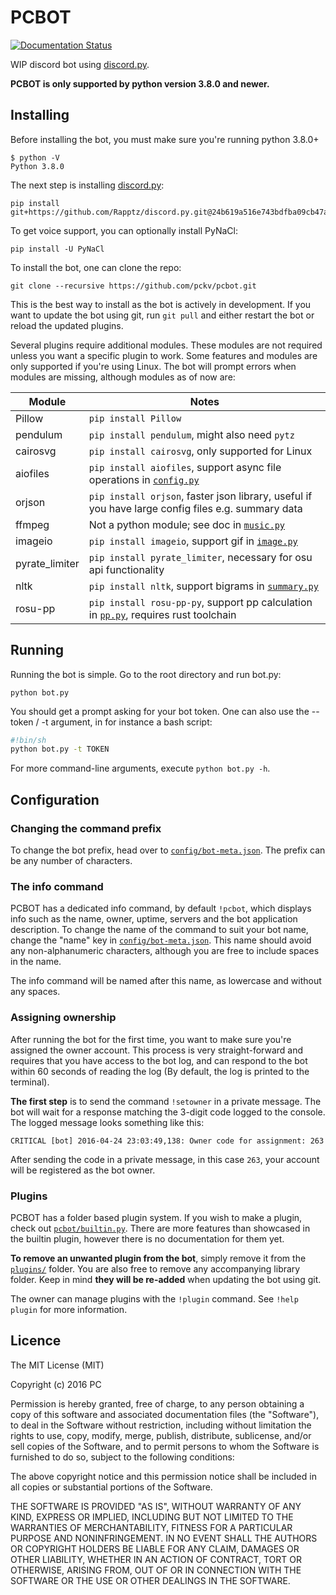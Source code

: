 # PCBOT

[![Documentation Status](https://readthedocs.org/projects/pcbot/badge/?version=latest)](http://pcbot.readthedocs.io/en/latest/?badge=latest)

WIP discord bot using [discord.py](https://github.com/Rapptz/discord.py).

**PCBOT is only supported by python version 3.8.0 and newer.**

## Installing
Before installing the bot, you must make sure you're running python 
3.8.0+

```
$ python -V
Python 3.8.0
```

The next step is installing [discord.py](https://github.com/Rapptz/discord.py):

```
pip install git+https://github.com/Rapptz/discord.py.git@24b619a516e743bdfba09cb47a633a9fcab1302a
```

To get voice support, you can optionally install PyNaCl:

```
pip install -U PyNaCl
```

To install the bot, one can clone the repo:

```
git clone --recursive https://github.com/pckv/pcbot.git
```

This is the best way to install as the bot is actively in development. 
If you want to update the bot using git, run `git pull` and either 
restart the bot or reload the updated plugins.

Several plugins require additional modules. These modules are not 
required unless you want a specific plugin to work. Some features and 
modules are only supported if you're using Linux. The bot will prompt 
errors when modules are missing, although modules as of now are:

| Module         | Notes                                                                                                        |
|----------------|--------------------------------------------------------------------------------------------------------------|
| Pillow         | `pip install Pillow`                                                                                         |
| pendulum       | `pip install pendulum`, might also need `pytz`                                                               |
| cairosvg       | `pip install cairosvg`, only supported for Linux                                                             |
| aiofiles       | `pip install aiofiles`, support async file operations in [`config.py`](pcbot/config.py)                      |
| orjson         | `pip install orjson`, faster json library, useful if you have large config files e.g. summary data           |
| ffmpeg         | Not a python module; see doc in [`music.py`](plugins/music.py)                                               |
| imageio        | `pip install imageio`, support gif in [`image.py`](plugins/image.py)                                         |
| pyrate_limiter | `pip install pyrate_limiter`, necessary for osu api functionality                                            |
| nltk           | `pip install nltk`, support bigrams in [`summary.py`](plugins/summary.py)                                    |
| rosu-pp        | `pip install rosu-pp-py`, support pp calculation in [`pp.py`](plugins/osulib/pp.py), requires rust toolchain |

## Running
Running the bot is simple. Go to the root directory 
and run bot.py:

```
python bot.py
```

You should get a prompt asking for your bot token. One can also use the
--token / -t argument, in for instance a bash script:

```sh
#!bin/sh
python bot.py -t TOKEN
```

For more command-line arguments, execute `python bot.py -h`.

## Configuration
### Changing the command prefix
To change the bot prefix, head over to [`config/bot-meta.json`](config/bot_meta.json). 
The prefix can be any number of characters.

### The info command
PCBOT has a dedicated info command, by default `!pcbot`, which 
displays info such as the name, owner, uptime, servers and the bot 
application description. To change the name of the command to suit 
your bot name, change the "name" key in [`config/bot-meta.json`](config/bot_meta.json). This 
name should avoid any non-alphanumeric characters, although you are
free to include spaces in the name. 

The info command will be named after this name, as lowercase and 
without any spaces.

### Assigning ownership
After running the bot for the first time, you want to make sure you're 
assigned the owner account. This process is very straight-forward and 
requires that you have access to the bot log, and can respond to the 
bot within 60 seconds of reading the log (By default, the log is 
printed to the terminal).

**The first step** is to send the command `!setowner` in a private 
message. The bot will wait for a response matching the 3-digit code 
logged to the console. The logged message looks something like this:

```
CRITICAL [bot] 2016-04-24 23:03:49,138: Owner code for assignment: 263
```

After sending the code in a private message, in this case `263`, 
your account will be registered as the bot owner.

### Plugins
PCBOT has a folder based plugin system. If you wish to make a plugin, 
check out [`pcbot/builtin.py`](pcbot/builtin.py). There are more features than showcased 
in the builtin plugin, however there is no documentation for them yet.

**To remove an unwanted plugin from the bot**, simply remove it from 
the [`plugins/`](plugins) folder. You are also free to remove any accompanying 
library folder. Keep in mind **they will be re-added** when updating 
the bot using git.

The owner can manage plugins with the `!plugin` command. See
`!help plugin` for more information.

## Licence
The MIT License (MIT)

Copyright (c) 2016 PC

Permission is hereby granted, free of charge, to any person obtaining a copy
of this software and associated documentation files (the "Software"), to deal
in the Software without restriction, including without limitation the rights
to use, copy, modify, merge, publish, distribute, sublicense, and/or sell
copies of the Software, and to permit persons to whom the Software is
furnished to do so, subject to the following conditions:

The above copyright notice and this permission notice shall be included in all
copies or substantial portions of the Software.

THE SOFTWARE IS PROVIDED "AS IS", WITHOUT WARRANTY OF ANY KIND, EXPRESS OR
IMPLIED, INCLUDING BUT NOT LIMITED TO THE WARRANTIES OF MERCHANTABILITY,
FITNESS FOR A PARTICULAR PURPOSE AND NONINFRINGEMENT. IN NO EVENT SHALL THE
AUTHORS OR COPYRIGHT HOLDERS BE LIABLE FOR ANY CLAIM, DAMAGES OR OTHER
LIABILITY, WHETHER IN AN ACTION OF CONTRACT, TORT OR OTHERWISE, ARISING FROM,
OUT OF OR IN CONNECTION WITH THE SOFTWARE OR THE USE OR OTHER DEALINGS IN THE
SOFTWARE.

